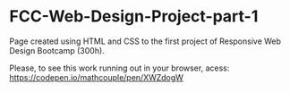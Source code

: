 # FCC-Web-Design-Project-part-1
Page created using HTML and CSS to the first project of Responsive Web Design Bootcamp (300h). 

Please, to see this work running out in your browser, acess: 
https://codepen.io/mathcouple/pen/XWZdogW

